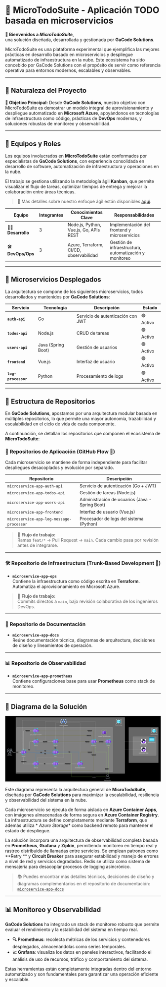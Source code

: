 # 🌟 **MicroTodoSuite** - Aplicación TODO basada en microservicios

**🚀 Bienvenidos a _MicroTodoSuite_**,  
una solución diseñada, desarrollada y gestionada por **GaCode Solutions**.

MicroTodoSuite es una plataforma experimental que ejemplifica las mejores prácticas en desarrollo basado en
microservicios y despliegue automatizado de infraestructura en la nube. Este ecosistema ha sido concebido por GaCode
Solutions con el propósito de servir como referencia operativa para entornos modernos, escalables y observables.

---

## 📌 **Naturaleza del Proyecto**

**🔹 Objetivo Principal:**
Desde **GaCode Solutions**, nuestro objetivo con MicroTodoSuite es demostrar un modelo integral de aprovisionamiento y
despliegue automatizado en **Microsoft Azure**, apoyándonos en tecnologías de infraestructura como código, prácticas de
**DevOps** modernas, y soluciones robustas de monitoreo y observabilidad.

---

## 👥 **Equipos y Roles**

Los equipos involucrados en **MicroTodoSuite** están conformados por especialistas de **GaCode Solutions**, con
experiencia consolidada en desarrollo de software, automatización de infraestructura y operaciones en la nube.

El trabajo se gestiona utilizando la metodología ágil **Kanban**, que permite visualizar el flujo de tareas, optimizar
tiempos de entrega y mejorar la colaboración entre áreas técnicas.
> 📌 Más detalles sobre nuestro enfoque ágil están
> disponibles [aquí](https://github.com/MicroTodoSuite/microservice-app-docs/blob/main/docs/Agile%20methodology.md).

| Equipo               | Integrantes | Conocimientos Clave                     | Responsabilidades                                      |
|----------------------|-------------|-----------------------------------------|--------------------------------------------------------|
| **🧑‍💻 Desarrollo** | 3           | Node.js, Python, Vue.js, Go, APIs REST  | Implementación del frontend y microservicios           |
| **🛠️ DevOps/Ops**   | 3           | Azure, Terraform, CI/CD, observabilidad | Gestión de infraestructura, automatización y monitoreo |

---

## 🧩 **Microservicios Desplegados**

La arquitectura se compone de los siguientes microservicios, todos desarrollados y mantenidos por **GaCode Solutions**:

| Servicio            | Tecnología         | Descripción                       | Estado    |
|---------------------|--------------------|-----------------------------------|-----------|
| **`auth-api`**      | Go                 | Servicio de autenticación con JWT | 🟢 Activo |
| **`todos-api`**     | Node.js            | CRUD de tareas                    | 🟢 Activo |
| **`users-api`**     | Java (Spring Boot) | Gestión de usuarios               | 🟢 Activo |
| **`frontend`**      | Vue.js             | Interfaz de usuario               | 🟢 Activo |
| **`log-processor`** | Python             | Procesamiento de logs             | 🟢 Activo |

---

## 📂 **Estructura de Repositorios**

En **GaCode Solutions**, apostamos por una arquitectura modular basada en múltiples repositorios, lo que permite una
mayor autonomía, trazabilidad y escalabilidad en el ciclo de vida de cada componente.

A continuación, se detallan los repositorios que componen el ecosistema de **MicroTodoSuite**:

### 🧱 **Repositorios de Aplicación (GitHub Flow 🌿)**

Cada microservicio se mantiene de forma independiente para facilitar despliegues desacoplados y evolución por separado.

| Repositorio                              | Descripción                                     |
|------------------------------------------|-------------------------------------------------|
| `microservice-app-auth-api`              | Servicio de autenticación (Go + JWT)            |
| `microservice-app-todos-api`             | Gestión de tareas (Node.js)                     |
| `microservice-app-users-api`             | Administración de usuarios (Java - Spring Boot) |
| `microservice-app-frontend`              | Interfaz de usuario (Vue.js)                    |
| `microservice-app-log-message-processor` | Procesador de logs del sistema (Python)         |

> 🔄 **Flujo de trabajo:**  
> Ramas `feat/*` → Pull Request → `main`. Cada cambio pasa por revisión antes de integrarse.

---

### 🛠 **Repositorio de Infraestructura (Trunk-Based Development 🚀)**

- **`microservice-app-ops`**  
  Contiene la infraestructura como código escrita en **Terraform**. Automatiza el aprovisionamiento en Microsoft Azure.

> 🔁 **Flujo de trabajo:**  
> Commits directos a `main`, bajo revisión colaborativa de los ingenieros DevOps.

---

### 📖 **Repositorio de Documentación**

- **`microservice-app-docs`**  
  Reúne documentación técnica, diagramas de arquitectura, decisiones de diseño y lineamientos de operación.

---

### 📊 **Repositorio de Observabilidad**

- **`microservice-app-prometheus`**  
  Contiene configuraciones base para usar **Prometheus** como stack de monitoreo.

---

## 🧭 **Diagrama de la Solución**

![Solution Diagram.png](assets/Solution%20Diagram.png)

Este diagrama representa la arquitectura general de **MicroTodoSuite**, diseñada por **GaCode Solutions** para maximizar
la escalabilidad, resiliencia y observabilidad del sistema en la nube.

Cada microservicio se ejecuta de forma aislada en **Azure Container Apps**, con imágenes almacenadas de forma segura en
**Azure Container Registry**. La infraestructura se define completamente mediante **Terraform**, que además utiliza *
*Azure Storage** como backend remoto para mantener el estado de despliegue.

La solución incorpora una arquitectura de observabilidad completa basada en **Prometheus**, **Grafana** y **Zipkin**,
permitiendo monitoreo en tiempo real y rastreo distribuido de llamadas entre servicios. Se emplean patrones como **Retry
** y **Circuit Breaker** para asegurar estabilidad y manejo de errores a nivel de red y servicios degradados. Redis se
utiliza como sistema de mensajería para desacoplar procesos de logging asincrónico.

> 📚 Puedes encontrar más detalles técnicos, decisiones de diseño y diagramas complementarios en el repositorio de
> documentación:  
> [`microservice-app-docs`](https://github.com/MicroTodoSuite/microservice-app-docs/blob/main/docs/Architecture%20diagrams.md)

---

## 📊 **Monitoreo y Observabilidad**

**GaCode Solutions** ha integrado un stack de monitoreo robusto que permite evaluar el rendimiento y la estabilidad del
sistema en tiempo real.

- **🔍 Prometheus**: recolecta métricas de los servicios y contenedores desplegados, almacenándolas como series
  temporales.
- **📈 Grafana**: visualiza los datos en paneles interactivos, facilitando el análisis de uso de recursos, tráfico y
  comportamiento del sistema.

Estas herramientas están completamente integradas dentro del entorno automatizado y son fundamentales para garantizar
una operación eficiente y escalable.
